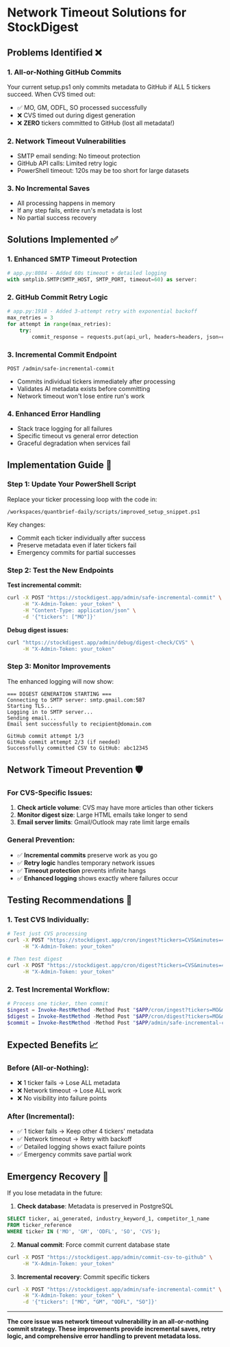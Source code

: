 # Network Timeout Solutions for StockDigest

## Problems Identified ❌

### 1. **All-or-Nothing GitHub Commits**
Your current setup.ps1 only commits metadata to GitHub if ALL 5 tickers succeed. When CVS timed out:
- ✅ MO, GM, ODFL, SO processed successfully
- ❌ CVS timed out during digest generation
- ❌ **ZERO** tickers committed to GitHub (lost all metadata!)

### 2. **Network Timeout Vulnerabilities**
- SMTP email sending: No timeout protection
- GitHub API calls: Limited retry logic
- PowerShell timeout: 120s may be too short for large datasets

### 3. **No Incremental Saves**
- All processing happens in memory
- If any step fails, entire run's metadata is lost
- No partial success recovery

## Solutions Implemented ✅

### 1. **Enhanced SMTP Timeout Protection**
```python
# app.py:8084 - Added 60s timeout + detailed logging
with smtplib.SMTP(SMTP_HOST, SMTP_PORT, timeout=60) as server:
```

### 2. **GitHub Commit Retry Logic**
```python
# app.py:1918 - Added 3-attempt retry with exponential backoff
max_retries = 3
for attempt in range(max_retries):
    try:
        commit_response = requests.put(api_url, headers=headers, json=commit_data, timeout=120)
```

### 3. **Incremental Commit Endpoint**
```http
POST /admin/safe-incremental-commit
```
- Commits individual tickers immediately after processing
- Validates AI metadata exists before committing
- Network timeout won't lose entire run's work

### 4. **Enhanced Error Handling**
- Stack trace logging for all failures
- Specific timeout vs general error detection
- Graceful degradation when services fail

## Implementation Guide 🔧

### Step 1: Update Your PowerShell Script
Replace your ticker processing loop with the code in:
```
/workspaces/quantbrief-daily/scripts/improved_setup_snippet.ps1
```

Key changes:
- Commit each ticker individually after success
- Preserve metadata even if later tickers fail
- Emergency commits for partial successes

### Step 2: Test the New Endpoints

**Test incremental commit:**
```bash
curl -X POST "https://stockdigest.app/admin/safe-incremental-commit" \
     -H "X-Admin-Token: your_token" \
     -H "Content-Type: application/json" \
     -d '{"tickers": ["MO"]}'
```

**Debug digest issues:**
```bash
curl "https://stockdigest.app/admin/debug/digest-check/CVS" \
     -H "X-Admin-Token: your_token"
```

### Step 3: Monitor Improvements

The enhanced logging will now show:
```
=== DIGEST GENERATION STARTING ===
Connecting to SMTP server: smtp.gmail.com:587
Starting TLS...
Logging in to SMTP server...
Sending email...
Email sent successfully to recipient@domain.com
```

```
GitHub commit attempt 1/3
GitHub commit attempt 2/3 (if needed)
Successfully committed CSV to GitHub: abc12345
```

## Network Timeout Prevention 🛡️

### For CVS-Specific Issues:
1. **Check article volume**: CVS may have more articles than other tickers
2. **Monitor digest size**: Large HTML emails take longer to send
3. **Email server limits**: Gmail/Outlook may rate limit large emails

### General Prevention:
- ✅ **Incremental commits** preserve work as you go
- ✅ **Retry logic** handles temporary network issues
- ✅ **Timeout protection** prevents infinite hangs
- ✅ **Enhanced logging** shows exactly where failures occur

## Testing Recommendations 🧪

### 1. Test CVS Individually:
```bash
# Test just CVS processing
curl -X POST "https://stockdigest.app/cron/ingest?tickers=CVS&minutes=4320" \
     -H "X-Admin-Token: your_token"

# Then test digest
curl -X POST "https://stockdigest.app/cron/digest?tickers=CVS&minutes=4320" \
     -H "X-Admin-Token: your_token"
```

### 2. Test Incremental Workflow:
```powershell
# Process one ticker, then commit
$ingest = Invoke-RestMethod -Method Post "$APP/cron/ingest?tickers=MO&minutes=4320" -Headers $headers
$digest = Invoke-RestMethod -Method Post "$APP/cron/digest?tickers=MO&minutes=4320" -Headers $headers
$commit = Invoke-RestMethod -Method Post "$APP/admin/safe-incremental-commit" -Headers $headers -Body '{"tickers":["MO"]}'
```

## Expected Benefits 📈

### Before (All-or-Nothing):
- ❌ 1 ticker fails → Lose ALL metadata
- ❌ Network timeout → Lose ALL work
- ❌ No visibility into failure points

### After (Incremental):
- ✅ 1 ticker fails → Keep other 4 tickers' metadata
- ✅ Network timeout → Retry with backoff
- ✅ Detailed logging shows exact failure points
- ✅ Emergency commits save partial work

## Emergency Recovery 🚨

If you lose metadata in the future:

1. **Check database**: Metadata is preserved in PostgreSQL
```sql
SELECT ticker, ai_generated, industry_keyword_1, competitor_1_name
FROM ticker_reference
WHERE ticker IN ('MO', 'GM', 'ODFL', 'SO', 'CVS');
```

2. **Manual commit**: Force commit current database state
```bash
curl -X POST "https://stockdigest.app/admin/commit-csv-to-github" \
     -H "X-Admin-Token: your_token"
```

3. **Incremental recovery**: Commit specific tickers
```bash
curl -X POST "https://stockdigest.app/admin/safe-incremental-commit" \
     -H "X-Admin-Token: your_token" \
     -d '{"tickers": ["MO", "GM", "ODFL", "SO"]}'
```

---

**The core issue was network timeout vulnerability in an all-or-nothing commit strategy. These improvements provide incremental saves, retry logic, and comprehensive error handling to prevent metadata loss.**